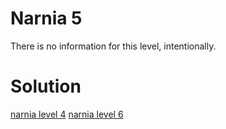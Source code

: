 <h1>Narnia 5</h1>

<p>There is no information for this level, intentionally.</p>

<h1>Solution</h1>

[narnia level 4](4.md)
[narnia level 6](6.md)
